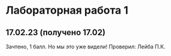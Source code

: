 # Лабораторная работа 1
## 17.02.23 (получено 17.02)
Зачтено, 1 балл. Но мы это уже видели! Проверил: Лейба П.К.
